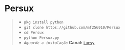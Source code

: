 # Persux
> - ```pkg install python```  
> - ```git clone https://github.com/mf256010/Persux```
> - ```cd Persux```
> - ```python Persux.py```
> - *```Aguarde a instalação```*
**Canal:** [`Lursy`](https://www.youtube.com/channel/UCwmkiKIZHL1wscYHfIINZKw)  
